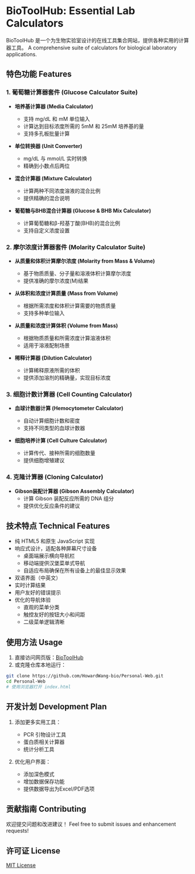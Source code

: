 # BioToolHub: Essential Lab Calculators

BioToolHub 是一个为生物实验室设计的在线工具集合网站，提供各种实用的计算器工具。
A comprehensive suite of calculators for biological laboratory applications.

## 特色功能 Features

### 1. 葡萄糖计算器套件 (Glucose Calculator Suite)
- **培养基计算器 (Media Calculator)**
  - 支持 mg/dL 和 mM 单位输入
  - 计算达到目标浓度所需的 5mM 和 25mM 培养基的量
  - 支持多孔板批量计算
  
- **单位转换器 (Unit Converter)**
  - mg/dL 与 mmol/L 实时转换
  - 精确到小数点后两位
  
- **混合计算器 (Mixture Calculator)**
  - 计算两种不同浓度溶液的混合比例
  - 提供精确的混合说明

- **葡萄糖与BHB混合计算器 (Glucose & BHB Mix Calculator)**
  - 计算葡萄糖和β-羟基丁酸(BHB)的混合比例
  - 支持自定义浓度设置

### 2. 摩尔浓度计算器套件 (Molarity Calculator Suite)
- **从质量和体积计算摩尔浓度 (Molarity from Mass & Volume)**
  - 基于物质质量、分子量和溶液体积计算摩尔浓度
  - 提供准确的摩尔浓度(M)结果

- **从体积和浓度计算质量 (Mass from Volume)**
  - 根据所需浓度和体积计算需要的物质质量
  - 支持多种单位输入

- **从质量和浓度计算体积 (Volume from Mass)**
  - 根据物质质量和所需浓度计算溶液体积
  - 适用于溶液配制场景

- **稀释计算器 (Dilution Calculator)**
  - 计算稀释原液所需的体积
  - 提供添加溶剂的精确量，实现目标浓度

### 3. 细胞计数计算器 (Cell Counting Calculator)
- **血球计数器计算 (Hemocytometer Calculator)**
  - 自动计算细胞计数和密度
  - 支持不同类型的血球计数器

- **细胞培养计算 (Cell Culture Calculator)**
  - 计算传代、接种所需的细胞数量
  - 提供细胞增殖建议

### 4. 克隆计算器 (Cloning Calculator)
- **Gibson装配计算器 (Gibson Assembly Calculator)**
  - 计算 Gibson 装配反应所需的 DNA 组分
  - 提供优化反应条件的建议

## 技术特点 Technical Features

- 纯 HTML5 和原生 JavaScript 实现
- 响应式设计，适配各种屏幕尺寸设备
  - 桌面端展示横向导航栏
  - 移动端提供汉堡菜单式导航
  - 自适应布局确保在所有设备上的最佳显示效果
- 双语界面（中英文）
- 实时计算结果
- 用户友好的错误提示
- 优化的导航体验
  - 直观的菜单分类
  - 触控友好的按钮大小和间距
  - 二级菜单逻辑清晰

## 使用方法 Usage

1. 直接访问网页版：[BioToolHub](https://howardwang-bio.github.io/Personal-Web/)
2. 或克隆仓库本地运行：
```bash
git clone https://github.com/HowardWang-bio/Personal-Web.git
cd Personal-Web
# 使用浏览器打开 index.html
```

## 开发计划 Development Plan

1. 添加更多实用工具：
   - PCR 引物设计工具
   - 蛋白质相关计算器
   - 统计分析工具
   
2. 优化用户界面：
   - 添加深色模式
   - 增加数据保存功能
   - 提供数据导出为Excel/PDF选项

## 贡献指南 Contributing

欢迎提交问题和改进建议！
Feel free to submit issues and enhancement requests!

## 许可证 License

[MIT License](LICENSE)
